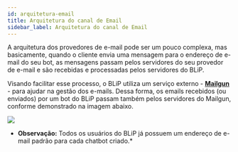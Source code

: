 ```yaml
---
id: arquitetura-email
title: Arquitetura do canal de Email
sidebar_label: Arquitetura do canal de Email
---
```


A arquitetura dos provedores de e-mail pode ser um pouco complexa, mas basicamente, quando o cliente envia uma mensagem para o endereço de e-mail do seu bot, as mensagens passam pelos servidores do seu provedor de e-mail e são recebidas e processadas pelos servidores do BLiP.

Visando facilitar esse processo, o BLiP utiliza um serviço externo - [**Mailgun**](https://www.mailgun.com/) - para ajudar na gestão dos e-mails. Dessa forma, os emails recebidos (ou enviados) por um bot do BLiP passam também pelos servidores do Mailgun, conforme demonstrado na imagem abaixo.

![](/img/channels/email/arquitetura-email-1.png)<br>
* **Observação:** Todos os usuários do BLiP já possuem um endereço de e-mail padrão para cada chatbot criado.*
